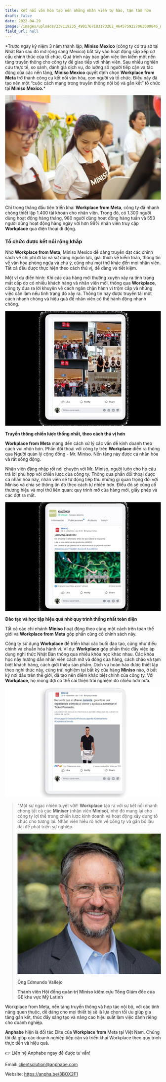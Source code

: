 ```yaml
---
title: Kết nối văn hóa tạo nên những nhân viên tự hào, tận tâm hơn
draft: false
date: 2022-04-29
image: /images/uploads/237119235_4901767183173262_4645759227063600846_n.jpeg
field_url: null
---
```

\*Trước ngày kỷ niệm 3 năm thành lập, **Miniso Mexico** (công ty có trụ sở tại Nhật Bản sau đó mở rộng sang Mexico) bắt tay vào hoạt động sắp xếp cơ cấu chính thức của tổ chức. Quá trình này bao gồm việc tìm kiếm một nền tảng truyền thông cho công ty để giao tiếp với nhân viên. Sau nhiều nghiên cứu thực tế, so sánh, đánh giá dịch vụ, đo lường số người tiếp cận và tác động của các nền tảng, **Miniso Mexico** quyết định chọn **Workplace from Meta** trở thành công cụ kết nối văn hóa, con người và tổ chức. Điều này đã tạo nên một “cuộc cách mạng trong truyền thông nội bộ và gắn kết” tổ chức tại **Miniso Mexico.***  

![Miniso Mexico quyết định chọn Workplace from Meta trở thành công cụ kết nối văn hóa, con người và tổ chức.](/images/uploads/dsc09265-1509014709567.jpg "Miniso Mexico quyết định chọn Workplace from Meta trở thành công cụ kết nối văn hóa, con người và tổ chức.")

Chỉ trong tháng đầu tiên triển khai **Workplace from Meta**, công ty đã nhanh chóng thiết lập 1.400 tài khoản cho nhân viên. Trong đó, có 1.300 người dùng hoạt động hàng tháng, 980 người dùng hoạt động hàng tuần và 553 người dùng hoạt động hàng ngày với hơn 99% nhân viên truy cập **Workplace** qua điện thoại di động.  

### **Tổ chức được kết nối rộng khắp**

Nhờ **Workplace from Meta**, Miniso Mexico dễ dàng truyền đạt các chính sách về chi phí đi lại và sử dụng nguồn lực, giải thích về kiểm toán, thông tin về văn hóa phòng ngừa và chú ý, cũng như mọi thứ khác đến mọi nhân viên. Tất cả đều được thực hiện theo cách thú vị, dễ dàng và tiết kiệm.  

Một ví dụ điển hình:  Khi các cửa hàng mới thường xuyên xảy ra tình trạng mất cấp do có nhiều khách hàng và nhân viên mới, thông qua **Workplace**, công ty đưa ra lời khuyên về cách ngăn chặn hành vi trộm cắp và những việc cần làm nếu tình trạng đó xảy ra. Thông tin này được truyền tải một cách nhanh chóng và hiệu quả để nhân viên có thể hành động nhanh chóng.

![Nhờ Workplace from Meta, Miniso Mexico dễ dàng truyền đạt các chính sách và thông báo.](/images/uploads/242589635_376732507370899_3855824444140039502_n.jpeg "Nhờ Workplace from Meta, Miniso Mexico dễ dàng truyền đạt các chính sách và thông báo.")

**Truyền thông chiến lược thống nhất, theo cách thú vị hơn**  

**Workplace from Meta** mang đến cách xử lý các vấn đề kinh doanh theo cách vui nhộn hơn. Phần đối thoại với công ty trên **Workplace** diễn ra thông qua Người quản lý cộng đồng - Mr. Miniso. Nền tảng này được cá nhân hóa và rất sống động.  

Nhân viên đăng nhập rồi nói chuyện với Mr. Miniso, người luôn cho họ câu trả lời phù hợp với chiến lược của công ty. Thông qua phần đối thoại được cá nhân hóa này, nhân viên sẽ tự động tiếp thu những gì quan trọng đối với Miniso và chia sẻ thông tin đó theo cách tự nhiên hơn. Điều đó sẽ củng cố thương hiệu và mọi thứ liên quan: quy trình mở cửa hàng mới, giấy phép và các đợt ra mắt. 

![Workplace from Meta mang đến cách xử lý các vấn đề kinh doanh theo cách vui nhộn hơn.](/images/uploads/242656996_348278603712237_7670529527487187416_n_1.jpeg "Workplace from Meta mang đến cách xử lý các vấn đề kinh doanh theo cách vui nhộn hơn.")

**Đào tạo và học tập hiệu quả nhờ quy trình thống nhất toàn diện** 

Tất cả các chi nhánh **Miniso** hoạt động theo cùng một cách trên toàn thế giới và **Workplace from Meta** góp phần củng cố chính sách này.  

Công ty sử dụng **Workplace** để triển khai các buổi đào tạo, cũng như điều chỉnh và chuẩn hóa hành vi. Ví dụ: **Workplace** góp phần thúc đẩy việc áp dụng nghi thức Nhật Bản thông qua nhiều khóa học khác nhau. Các khóa học này hướng dẫn nhân viên cách mở và đóng cửa hàng, cách chào và tạm biệt khách hàng, cách giới thiệu sản phẩm. Dịch vụ hoàn hảo được thiết lập theo nghi thức này, cùng trải nghiệm tại bất kỳ cửa hàng **Miniso** nào, ở bất kỳ nơi đâu trên thế giới, đã tạo nên điểm khác biệt chính của công ty. Với **Workplace**, họ mong đợi có thể cải thiện trải nghiệm đó nhiều hơn nữa.  

![Miniso sử dụng Workplace để triển khai các buổi đào tạo, cũng như điều chỉnh và chuẩn hóa hành vi.](/images/uploads/ezgif.com-gif-maker-3-.jpg "Miniso sử dụng Workplace để triển khai các buổi đào tạo, cũng như điều chỉnh và chuẩn hóa hành vi.")

> "Một sự ngạc nhiên tuyệt vời!! **Workplace** tạo ra với sự kết nối nhanh chóng tất cả các **Miniser** (nhân viên **Miniso**), nhờ đó mang lại cho công ty lợi thế trong chiến lược kinh doanh và hoạt động xây dựng tổ chức cho tương lai. Nhân viên hiểu rõ hơn về công ty và gắn bó lâu dài để phát triển sự nghiệp. 
>
> ![Workplace tạo ra với sự kết nối nhanh chóng tất cả các Miniser (nhân viên Miniso)](/images/uploads/anyconv.com__208333726_1155831858252674_8077114796328784440_n.jpeg "Workplace tạo ra với sự kết nối nhanh chóng tất cả các Miniser (nhân viên Miniso)")
>
> **Ông Edmundo Vallejo** 
>
> **Thành viên Hội đồng quản trị Miniso kiêm cựu Tổng Giám đốc của GE khu vực Mỹ Latinh** 

Workplace from Meta, nền tảng truyền thông và hợp tác nội bộ, với các tính năng quen thuộc, dễ dàng cho mọi thiết bị sẽ là lựa chọn tối ưu giúp gia tăng gắn kết, thúc đẩy sáng tạo và nâng cao hiệu suất làm việc dành riêng cho doanh nghiệp. 

𝐀𝐧𝐩𝐡𝐚𝐛𝐞 hiện là đối tác Elite của 𝐖𝐨𝐫𝐤𝐩𝐥𝐚𝐜𝐞 𝐟𝐫𝐨𝐦 Meta tại Việt Nam. Chúng tôi đã giúp các doanh nghiệp tiếp cận và triển khai Workplace theo quy trình thực tiễn và hiệu quả. 

👉 Liên hệ Anphabe ngay để được tư vấn! 

Email: clientsolution@anphabe.com 

Website: https://anpha.be/3BOX2F1